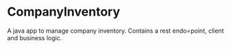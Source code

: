 # CompanyInventory
A java app to manage company inventory. Contains a rest endo=point, client and business logic.
